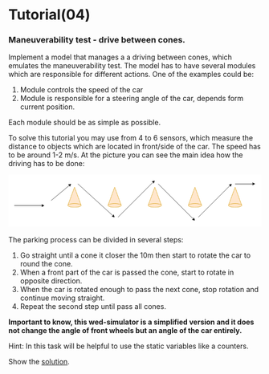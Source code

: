 # Tutorial(04)

### Maneuverability test - drive between cones.
Implement a model that manages a a driving between cones, which emulates the maneuverability test. The model has to have several modules which are responsible for different actions. One of the examples could be:
1. Module controls the speed of the car
2. Module is responsible for a steering angle of the car, depends form current position.

Each module should be as simple as possible.

To solve this tutorial you may use from 4 to 6 sensors, which measure the distance to objects which are located in front/side of the car. The speed has to be around 1-2 m/s. At the picture you can see the main idea how the driving has to be done:

![alt text](../img/drive_cones.png)

The parking process can be divided in several steps:  
1. Go straight until a cone it closer the 10m then start to rotate the car to round the cone.
2. When a front part of the car is passed the cone, start to rotate in opposite direction.
3. When the car is rotated enough to pass the next cone, stop rotation and continue moving straight.
4. Repeat the second step until pass all cones.

**Important to know, this wed-simulator is a simplified version and it does not change the angle of front wheels but an angle of the car entirely.**

Hint: In this task will be helpful to use the static variables like a counters.

Show the [solution](solutions/solution04.md).
